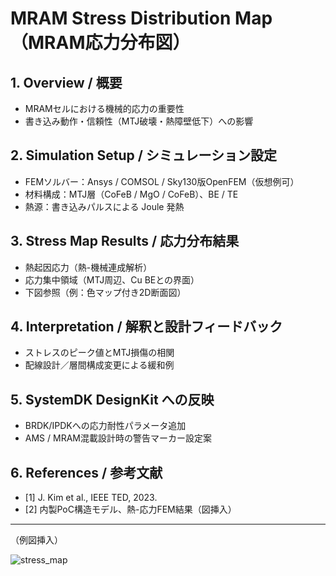 # MRAM Stress Distribution Map（MRAM応力分布図）

## 1. Overview / 概要
- MRAMセルにおける機械的応力の重要性
- 書き込み動作・信頼性（MTJ破壊・熱障壁低下）への影響

## 2. Simulation Setup / シミュレーション設定
- FEMソルバー：Ansys / COMSOL / Sky130版OpenFEM（仮想例可）
- 材料構成：MTJ層（CoFeB / MgO / CoFeB）、BE / TE
- 熱源：書き込みパルスによる Joule 発熱

## 3. Stress Map Results / 応力分布結果
- 熱起因応力（熱-機械連成解析）
- 応力集中領域（MTJ周辺、Cu BEとの界面）
- 下図参照（例：色マップ付き2D断面図）

## 4. Interpretation / 解釈と設計フィードバック
- ストレスのピーク値とMTJ損傷の相関
- 配線設計／層間構成変更による緩和例

## 5. SystemDK DesignKit への反映
- BRDK/IPDKへの応力耐性パラメータ追加
- AMS / MRAM混載設計時の警告マーカー設定案

## 6. References / 参考文献
- [1] J. Kim et al., IEEE TED, 2023.
- [2] 内製PoC構造モデル、熱-応力FEM結果（図挿入）

---

（例図挿入）

![stress_map](figures/mram_stress_map_sample.png)
